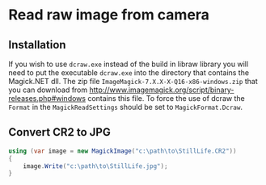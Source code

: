 # Read raw image from camera

## Installation
If you wish to use `dcraw.exe` instead of the build in libraw library you will need to put the executable `dcraw.exe`
into the directory that contains the Magick.NET dll. The zip file `ImageMagick-7.X.X-X-Q16-x86-windows.zip`
that you can download from http://www.imagemagick.org/script/binary-releases.php#windows contains this file.
To force the use of dcraw the `Format` in the `MagickReadSettings` should be set to `MagickFormat.Dcraw`.

## Convert CR2 to JPG

```C#
using (var image = new MagickImage("c:\path\to\StillLife.CR2"))
{
    image.Write("c:\path\to\StillLife.jpg");
}
```
